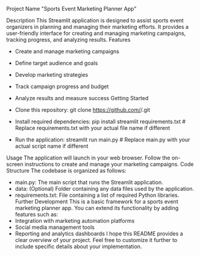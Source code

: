 
Project Name
"Sports Event Marketing Planner App"


Description
This Streamlit application is designed to assist sports event organizers in planning and managing their marketing efforts. It provides a user-friendly interface for creating and managing marketing campaigns, tracking progress, and analyzing results.
Features
 * Create and manage marketing campaigns
 * Define target audience and goals
 * Develop marketing strategies
 * Track campaign progress and budget
 * Analyze results and measure success
Getting Started
 * Clone this repository:
   git clone https://github.com/<your-username>/<your-project-name>.git

 * Install required dependencies:
   pip install streamlit requirements.txt  # Replace requirements.txt with your actual file name if different

 * Run the application:
   streamlit run main.py  # Replace main.py with your actual script name if different

Usage
The application will launch in your web browser. Follow the on-screen instructions to create and manage your marketing campaigns.
Code Structure
The codebase is organized as follows:
 * main.py: The main script that runs the Streamlit application.
 * data: (Optional) Folder containing any data files used by the application.
 * requirements.txt: File containing a list of required Python libraries.
Further Development
This is a basic framework for a sports event marketing planner app. You can extend its functionality by adding features such as:
 * Integration with marketing automation platforms
 * Social media management tools
 * Reporting and analytics dashboards
I hope this README provides a clear overview of your project. Feel free to customize it further to include specific details about your implementation.
